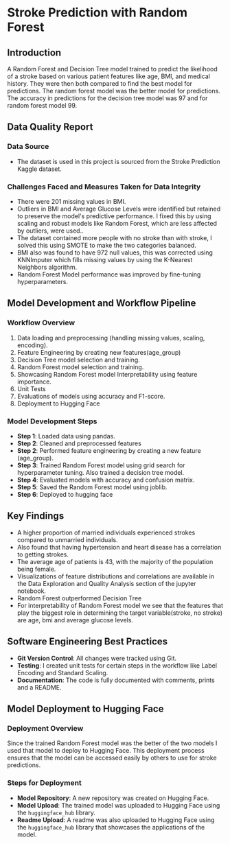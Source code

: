 # Stroke Prediction with Random Forest

## Introduction
A Random Forest and Decision Tree model trained to predict the likelihood of a stroke based on various patient features like age, BMI, and medical history. They were then both compared to find the best model for predictions. The random forest model was the better model for predictions. The accuracy in predictions for the decision tree model was 97 and for random forest model 99.

## Data Quality Report

### Data Source
- The dataset is used in this project is sourced from the Stroke Prediction Kaggle dataset.

### Challenges Faced and Measures Taken for Data Integrity
- There were 201 missing values in BMI.
- Outliers in BMI and Average Glucose Levels were identified but retained to preserve the model's predictive performance. I fixed this by using scaling and robust models like Random Forest, which are less affected by outliers, were used..
- The dataset contained more people with no stroke than with stroke, I solved this using SMOTE to make the two categories balanced.
- BMI also was found to have 972 null values, this was corrected using KNNImputer which fills missing values by using the K-Nearest Neighbors algorithm.
- Random Forest Model performance was improved by fine-tuning hyperparameters.



## Model Development and Workflow Pipeline

### Workflow Overview
1. Data loading and preprocessing (handling missing values, scaling, encoding).
2. Feature Engineering by creating new features(age_group)
2. Decision Tree model selection and training.
3. Random Forest model selection and training.
4. Showcasing Random Forest model Interpretability using feature importance.
5. Unit Tests
6. Evaluations of models using accuracy and F1-score.
7. Deployment to Hugging Face


### Model Development Steps
- **Step 1**: Loaded data using pandas.
- **Step 2**: Cleaned and preprocessed features
- **Step 2**: Performed feature engineering by creating a new feature (age_group).
- **Step 3**: Trained Random Forest model using grid search for hyperparameter tuning. Also trained a decision tree model.
- **Step 4**: Evaluated models with accuracy and confusion matrix.
- **Step 5**: Saved the Random Forest model using joblib.
- **Step 6**: Deployed to hugging face

## Key Findings
- A higher proportion of married individuals experienced strokes compared to unmarried individuals.
- Also found that having hypertension and heart disease has a correlation to getting strokes.
- The average age of patients is 43, with the majority of the population being female.
- Visualizations of feature distributions and correlations are available in the Data Exploration and Quality Analysis section of the jupyter notebook.
- Random Forest outperformed Decision Tree
- For interpretability of Random Forest model we see that the features that play the biggest role in determining the target variable(stroke, no stroke) are age, bmi and average glucose levels.


## Software Engineering Best Practices
- **Git Version Control**: All changes were tracked using Git.
- **Testing**: I created unit tests for certain steps in the workflow like Label Encoding and Standard Scaling.
- **Documentation**: The code is fully documented with comments, prints and a README.

## Model Deployment to Hugging Face

### Deployment Overview
Since the trained Random Forest model was the better of the two models I used that model to deploy to Hugging Face. This deployment process ensures that the model can be accessed easily by others to use for stroke predictions.

### Steps for Deployment
- **Model Repository**: A new repository was created on Hugging Face.
- **Model Upload**: The trained model was uploaded to Hugging Face using the `huggingface_hub` library.
- **Readme Upload**: A readme was also uploaded to Hugging Face using the `huggingface_hub` library that showcases the applications of the model.
